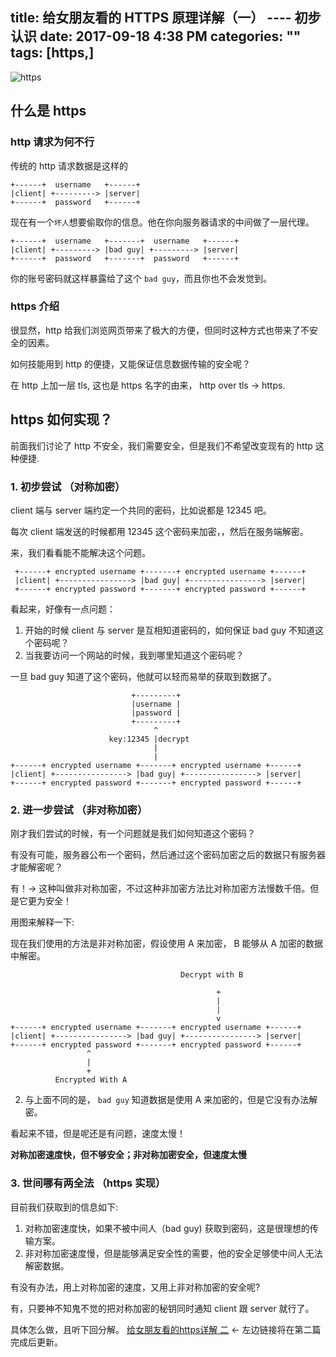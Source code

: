 title: 给女朋友看的 HTTPS 原理详解（一） ---- 初步认识
date: 2017-09-18 4:38 PM
categories: ""
tags: [https,]
---

![https](http://harchiko.qiniudn.com/HTTPS_icon.png)

## 什么是 https

### http 请求为何不行

传统的 http 请求数据是这样的

```
+------+  username   +------+
|client| +---------> |server|
+------+  password   +------+
```

现在有一个`坏人`想要偷取你的信息。他在你向服务器请求的中间做了一层代理。

```
+------+  username   +-------+  username   +------+
|client| +---------> |bad guy| +---------> |server|
+------+  password   +-------+  password   +------+
```

你的账号密码就这样暴露给了这个 `bad guy`，而且你也不会发觉到。

### https 介绍

很显然，http 给我们浏览网页带来了极大的方便，但同时这种方式也带来了不安全的因素。

如何技能用到 http 的便捷，又能保证信息数据传输的安全呢？

在 http 上加一层 tls, 这也是 https 名字的由来， http over tls -> https.

## https 如何实现？

前面我们讨论了 http 不安全，我们需要安全，但是我们不希望改变现有的 http 这种便捷.


### 1. 初步尝试 （对称加密）

client 端与 server 端约定一个共同的密码，比如说都是 12345 吧。

每次 client 端发送的时候都用 12345 这个密码来加密，，然后在服务端解密。

来，我们看看能不能解决这个问题。



```
 +------+ encrypted username +-------+ encrypted username +------+
 |client| +----------------> |bad guy| +----------------> |server|
 +------+ encrypted password +-------+ encrypted password +------+

 ```

看起来，好像有一点问题：

1. 开始的时候 client 与 server 是互相知道密码的，如何保证 bad guy 不知道这个密码呢？
2. 当我要访问一个网站的时候，我到哪里知道这个密码呢？

一旦 bad guy 知道了这个密码，他就可以轻而易举的获取到数据了。

```
                           +---------+
                           |username |
                           |password |
                           +---------+
                                ^
                      key:12345 |decrypt
                                |
                                |
+------+ encrypted username +-------+ encrypted username +------+
|client| +----------------> |bad guy| +----------------> |server|
+------+ encrypted password +-------+ encrypted password +------+
```

### 2. 进一步尝试 （非对称加密）

刚才我们尝试的时候，有一个问题就是我们如何知道这个密码？

有没有可能，服务器公布一个密码，然后通过这个密码加密之后的数据只有服务器才能解密呢？

有！-> 这种叫做非对称加密，不过这种非加密方法比对称加密方法慢数千倍。但是它更为安全！

用图来解释一下:

现在我们使用的方法是非对称加密，假设使用 A 来加密， B 能够从 A 加密的数据中解密。


```
                                      Decrypt with B

                                              +
                                              |
                                              |
                                              v
+------+ encrypted username +-------+ encrypted username +------+
|client| +----------------> |bad guy| +----------------> |server|
+------+ encrypted password +-------+ encrypted password +------+
                 ^
                 |
                 +
          Encrypted With A
```

2. 与上面不同的是， `bad guy` 知道数据是使用 A 来加密的，但是它没有办法解密。

看起来不错，但是呢还是有问题，速度太慢！

**对称加密速度快，但不够安全；非对称加密安全，但速度太慢**

### 3. 世间哪有两全法 （https 实现）

目前我们获取到的信息如下:

1. 对称加密速度快，如果不被中间人（bad guy) 获取到密码，这是很理想的传输方案。
2. 非对称加密速度慢，但是能够满足安全性的需要，他的安全足够使中间人无法解密数据。

有没有办法，用上对称加密的速度，又用上非对称加密的安全呢?

有，只要神不知鬼不觉的把对称加密的秘钥同时通知 client 跟 server 就行了。

具体怎么做，且听下回分解。  [给女朋友看的https详解 二](a)  <- 左边链接将在第二篇完成后更新。

